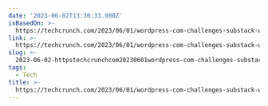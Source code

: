 ```yaml
---
date: '2023-06-02T13:30:33.000Z'
isBasedOn: >-
  https://techcrunch.com/2023/06/01/wordpress-com-challenges-substack-with-launch-of-paid-newsletters/?guccounter=1
link: >-
  https://techcrunch.com/2023/06/01/wordpress-com-challenges-substack-with-launch-of-paid-newsletters/?guccounter=1
slug: >-
  2023-06-02-httpstechcrunchcom20230601wordpress-com-challenges-substack-with-launch-of-paid-newslettersguccounter1
tags:
  - Tech
title: >-
  https://techcrunch.com/2023/06/01/wordpress-com-challenges-substack-with-launch-of-paid-newsletters/?guccounter=1
---
```


